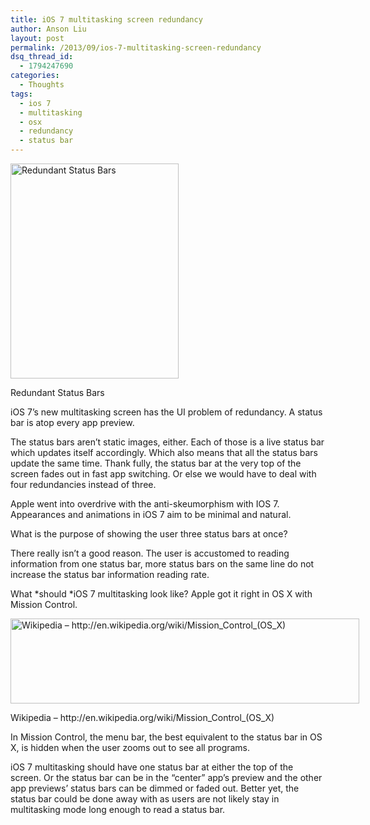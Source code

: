 ```yaml
---
title: iOS 7 multitasking screen redundancy
author: Anson Liu
layout: post
permalink: /2013/09/ios-7-multitasking-screen-redundancy
dsq_thread_id:
  - 1794247690
categories:
  - Thoughts
tags:
  - ios 7
  - multitasking
  - osx
  - redundancy
  - status bar
---
```

<div id="attachment_2750" style="width: 279px" class="wp-caption alignleft">
  <a href="https://ansonliu.com/wp-content/uploads/2013/09/ios7-status-bar-redundancy.png"><img class=" wp-image-2750  " alt="Redundant Status Bars" src="https://ansonliu.com/wp-content/uploads/2013/09/ios7-status-bar-redundancy.png" width="269" height="344" /></a><p class="wp-caption-text">
    Redundant Status Bars
  </p>
</div>

iOS 7&#8217;s new multitasking screen has the UI problem of redundancy. A status bar is atop every app preview.

The status bars aren&#8217;t static images, either. Each of those is a live status bar which updates itself accordingly. Which also means that all the status bars update the same time. Thank fully, the status bar at the very top of the screen fades out in fast app switching. Or else we would have to deal with four redundancies instead of three.

Apple went into overdrive with the anti-skeumorphism with IOS 7. Appearances and animations in iOS 7 aim to be minimal and natural.

What is the purpose of showing the user three status bars at once?

There really isn&#8217;t a good reason. The user is accustomed to reading information from one status bar, more status bars on the same line do not increase the status bar information reading rate.

What *should *iOS 7 multitasking look like? Apple got it right in OS X with Mission Control.

<div id="attachment_2758" style="width: 568px" class="wp-caption aligncenter">
  <a href="http://en.wikipedia.org/wiki/Mission_Control_(OS_X)"><img class="size-full wp-image-2758" alt="Wikipedia – http://en.wikipedia.org/wiki/Mission_Control_(OS_X)" src="https://ansonliu.com/wp-content/uploads/2013/09/Mac_OS_X_Lion_Preview_-_Mission_Control.jpg" width="558" height="136" /></a><p class="wp-caption-text">
    Wikipedia – http://en.wikipedia.org/wiki/Mission_Control_(OS_X)
  </p>
</div>

In Mission Control, the menu bar, the best equivalent to the status bar in OS X, is hidden when the user zooms out to see all programs.

iOS 7 multitasking should have one status bar at either the top of the screen. Or the status bar can be in the &#8220;center&#8221; app&#8217;s preview and the other app previews&#8217; status bars can be dimmed or faded out. Better yet, the status bar could be done away with as users are not likely stay in multitasking mode long enough to read a status bar.